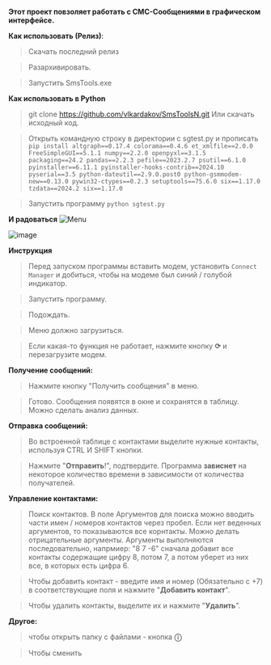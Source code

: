**Этот проект повзоляет работать с СМС-Сообщениями в графическом интерфейсе.**

**Как использовать (Релиз)**: 
> Скачать последний релиз

> Разархивировать.

> Запустить SmsTools.exe

**Как использовать в Python**
> git clone https://github.com/vlkardakov/SmsToolsN.git
> Или скачать исходный код.

> Открыть командную строку в директории с sgtest.py и прописать `pip install altgraph==0.17.4 colorama==0.4.6 et_xmlfile==2.0.0 FreeSimpleGUI==5.1.1 numpy==2.2.0 openpyxl==3.1.5 packaging==24.2 pandas==2.2.3 pefile==2023.2.7 psutil==6.1.0 pyinstaller==6.11.1 pyinstaller-hooks-contrib==2024.10 pyserial==3.5 python-dateutil==2.9.0.post0 python-gsmmodem-new==0.13.0 pywin32-ctypes==0.2.3 setuptools==75.6.0 six==1.17.0 tzdata==2024.2 six==1.17.0`

> Запустить программу `python sgtest.py`

**И радоваться**
![Menu](https://github.com/user-attachments/assets/61ab5261-1053-484b-b495-e625a994e821)

![image](https://github.com/user-attachments/assets/61c3d6e8-6757-4399-8ee9-ff309cf7fc9c)

**Инструкция**
> Перед запуском программы вставить модем, установить `Connect Manager` и добиться, чтобы на модеме был синий / голубой индикатор.

> Запустить программу.

> Подождать.

> Меню должно загрузиться.

> Если какая-то функция не работает, нажмите кнопку **⟳** и перезагрузите модем. 

**Получение сообщений:**
> Нажмите кнопку "Получить сообщения" в меню.

> Готово. Сообщения появятся в окне и сохранятся в таблицу. Можно сделать анализ данных.

**Отправка сообщений:**
> Во встроенной таблице с контактами выделите нужные контакты, используя CTRL И SHIFT кнопки.

> Нажмите "**Отправить**!", подтвердите. Программа **зависнет** на некоторое количество времени в зависимости от количества получателей.

**Управление контактами:**
> Поиск контактов. В поле Аргументов для поиска можно вводить части имен / номеров контактов через пробел. Если нет веденных аргументов, то показываются все корнтакты. Можно делать отрицательные аргументы. Аргументы выполняются последовательно, напрмиер: "8 7 -6" сначала добавит все контакты содержащие цифру 8, потом 7, а потом уберет из них все, в которых есть цифра 6.

> Чтобы добавить контакт - введите имя и номер (Обязательно с +7) в соответствующие поля и нажмите "**Добавить контакт**".

> Чтобы удалить контакты, выделите их и нажмите "**Удалить**".



**Другое:**
> чтобы открыть папку с файлами - кнопка **ⓘ**

> Чтобы сменить 
